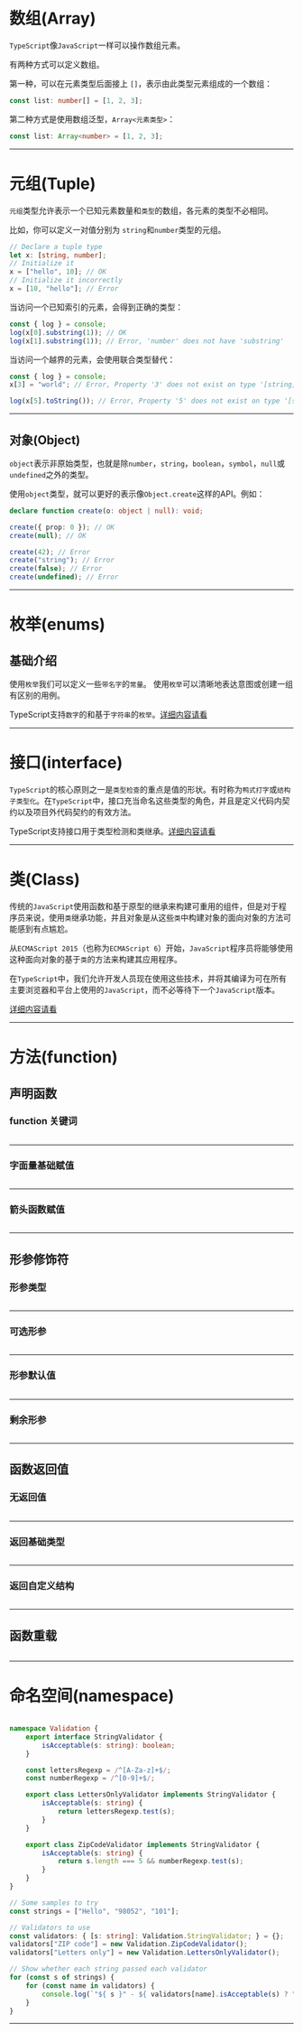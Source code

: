 
# 数组(Array)

`TypeScript`像`JavaScript`一样可以操作数组元素。 

有两种方式可以定义数组。

第一种，可以在元素类型后面接上 `[]`，表示由此类型元素组成的一个数组：

```typescript
const list: number[] = [1, 2, 3];
```

第二种方式是使用数组泛型，`Array<元素类型>`：

```typescript
const list: Array<number> = [1, 2, 3];
```

---

# 元组(Tuple)

`元组`类型允许表示一个已知元素数量和`类型`的数组，各元素的类型不必相同。

比如，你可以定义一对值分别为 `string`和`number`类型的元组。

```typescript
// Declare a tuple type
let x: [string, number];
// Initialize it
x = ["hello", 10]; // OK
// Initialize it incorrectly
x = [10, "hello"]; // Error
```

当访问一个已知索引的元素，会得到正确的类型：

```typescript
const { log } = console;
log(x[0].substring(1)); // OK
log(x[1].substring(1)); // Error, 'number' does not have 'substring'
```

当访问一个越界的元素，会使用联合类型替代：

```typescript
const { log } = console;
x[3] = "world"; // Error, Property '3' does not exist on type '[string, number]'.

log(x[5].toString()); // Error, Property '5' does not exist on type '[string, number]'.
```

---

## 对象(Object)

`object`表示非原始类型，也就是除`number`，`string`，`boolean`，`symbol`，`null`或`undefined`之外的类型。

使用`object`类型，就可以更好的表示像`Object.create`这样的API。例如：

```typescript
declare function create(o: object | null): void;

create({ prop: 0 }); // OK
create(null); // OK

create(42); // Error
create("string"); // Error
create(false); // Error
create(undefined); // Error
```

---

# 枚举(enums)

## 基础介绍

使用`枚举`我们可以定义一些`带名字`的`常量`。 使用`枚举`可以清晰地表达意图或创建一组有区别的用例。

TypeScript支持`数字`的和基于`字符串`的`枚举`。[详细内容请看](./衍生类型学习-Enum.md)

---

# 接口(interface)

`TypeScript`的核心原则之一是`类型检查`的重点是值的形状。有时称为`鸭式打字`或`结构子类型化`。在`TypeScript`中，接口充当命名这些类型的角色，并且是定义代码内契约以及项目外代码契约的有效方法。

TypeScript支持接口用于类型检测和类继承。[详细内容请看](./衍生类型学习-interface.md)

---

# 类(Class)

传统的`JavaScript`使用函数和基于原型的继承来构建可重用的组件，但是对于程序员来说，使用`类`继承功能，并且对象是从这些`类`中构建对象的面向对象的方法可能感到有点尴尬。

从`ECMAScript 2015`（也称为`ECMAScript 6`）开始，`JavaScript`程序员将能够使用这种面向对象的基于`类`的方法来构建其应用程序。

在`TypeScript`中，我们允许开发人员现在使用这些技术，并将其编译为可在所有主要浏览器和平台上使用的`JavaScript`，而不必等待下一个`JavaScript`版本。

[详细内容请看](./衍生类型学习-Class.md)

---

# 方法(function)

## 声明函数

### function 关键词

```typescript


```

---

### 字面量基础赋值

```typescript


```

---

### 箭头函数赋值

```typescript


```

---
## 形参修饰符

### 形参类型

```typescript


```

---

### 可选形参

```typescript


```

---

### 形参默认值

```typescript


```

---

### 剩余形参

```typescript


```

---

## 函数返回值

### 无返回值

```typescript


```

---

### 返回基础类型

```typescript


```

---

### 返回自定义结构

```typescript


```

---

## 函数重载


```typescript


```

---

# 命名空间(namespace)

```typescript

namespace Validation {
    export interface StringValidator {
        isAcceptable(s: string): boolean;
    }

    const lettersRegexp = /^[A-Za-z]+$/;
    const numberRegexp = /^[0-9]+$/;

    export class LettersOnlyValidator implements StringValidator {
        isAcceptable(s: string) {
            return lettersRegexp.test(s);
        }
    }

    export class ZipCodeValidator implements StringValidator {
        isAcceptable(s: string) {
            return s.length === 5 && numberRegexp.test(s);
        }
    }
}

// Some samples to try
const strings = ["Hello", "98052", "101"];

// Validators to use
const validators: { [s: string]: Validation.StringValidator; } = {};
validators["ZIP code"] = new Validation.ZipCodeValidator();
validators["Letters only"] = new Validation.LettersOnlyValidator();

// Show whether each string passed each validator
for (const s of strings) {
    for (const name in validators) {
        console.log(`"${ s }" - ${ validators[name].isAcceptable(s) ? "matches" : "does not match" } ${ name }`);
    }
}

```

---
